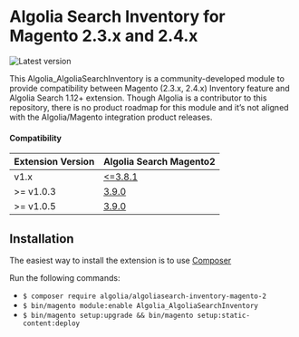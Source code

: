 Algolia Search Inventory for Magento 2.3.x and 2.4.x
==================

![Latest version](https://img.shields.io/badge/latest-1.0.5-green)

This Algolia_AlgoliaSearchInventory is a community-developed module to provide compatibility between Magento (2.3.x, 2.4.x) Inventory feature and Algolia Search 1.12+ extension. Though Algolia is a contributor to this repository, there is no product roadmap for this module and it’s not aligned with the Algolia/Magento integration product releases.

#### Compatibility

| Extension Version | Algolia Search Magento2                                                        |
|-------------------|---------------------------------------------------------------------------|
| v1.x              | [<=3.8.1](https://github.com/algolia/algoliasearch-magento-2/releases/tag/3.8.1) |
| >= v1.0.3            | [3.9.0](https://github.com/algolia/algoliasearch-magento-2/releases/tag/3.9.0)|
| >= v1.0.5            | [3.9.0](https://github.com/algolia/algoliasearch-magento-2/releases/tag/3.10.3)|


Installation
------------

The easiest way to install the extension is to use [Composer](https://getcomposer.org/)

Run the following commands:

- ```$ composer require algolia/algoliasearch-inventory-magento-2```
- ```$ bin/magento module:enable Algolia_AlgoliaSearchInventory```
- ```$ bin/magento setup:upgrade && bin/magento setup:static-content:deploy```

